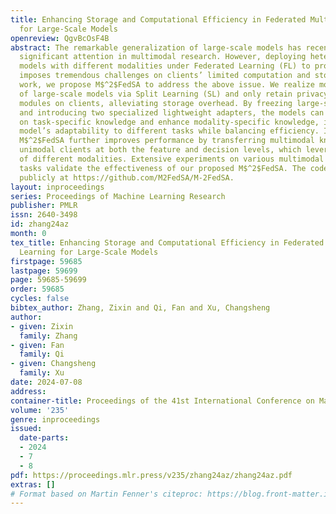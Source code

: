 ```yaml
---
title: Enhancing Storage and Computational Efficiency in Federated Multimodal Learning
  for Large-Scale Models
openreview: QgvBcOsF4B
abstract: The remarkable generalization of large-scale models has recently gained
  significant attention in multimodal research. However, deploying heterogeneous large-scale
  models with different modalities under Federated Learning (FL) to protect data privacy
  imposes tremendous challenges on clients’ limited computation and storage. In this
  work, we propose M$^2$FedSA to address the above issue. We realize modularized decomposition
  of large-scale models via Split Learning (SL) and only retain privacy-sensitive
  modules on clients, alleviating storage overhead. By freezing large-scale models
  and introducing two specialized lightweight adapters, the models can better focus
  on task-specific knowledge and enhance modality-specific knowledge, improving the
  model’s adaptability to different tasks while balancing efficiency. In addition,
  M$^2$FedSA further improves performance by transferring multimodal knowledge to
  unimodal clients at both the feature and decision levels, which leverages the complementarity
  of different modalities. Extensive experiments on various multimodal classification
  tasks validate the effectiveness of our proposed M$^2$FedSA. The code is made available
  publicly at https://github.com/M2FedSA/M-2FedSA.
layout: inproceedings
series: Proceedings of Machine Learning Research
publisher: PMLR
issn: 2640-3498
id: zhang24az
month: 0
tex_title: Enhancing Storage and Computational Efficiency in Federated Multimodal
  Learning for Large-Scale Models
firstpage: 59685
lastpage: 59699
page: 59685-59699
order: 59685
cycles: false
bibtex_author: Zhang, Zixin and Qi, Fan and Xu, Changsheng
author:
- given: Zixin
  family: Zhang
- given: Fan
  family: Qi
- given: Changsheng
  family: Xu
date: 2024-07-08
address:
container-title: Proceedings of the 41st International Conference on Machine Learning
volume: '235'
genre: inproceedings
issued:
  date-parts:
  - 2024
  - 7
  - 8
pdf: https://proceedings.mlr.press/v235/zhang24az/zhang24az.pdf
extras: []
# Format based on Martin Fenner's citeproc: https://blog.front-matter.io/posts/citeproc-yaml-for-bibliographies/
---
```

